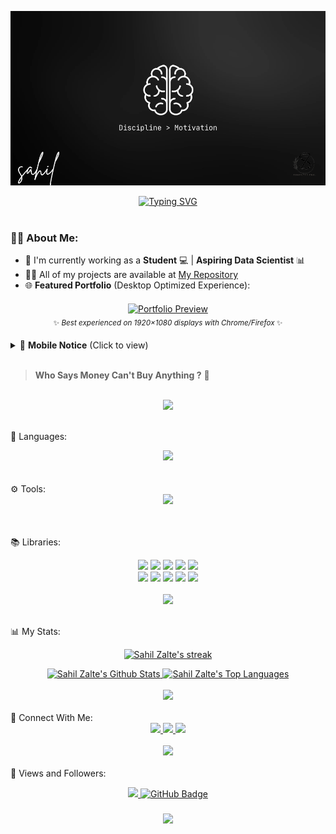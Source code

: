 <center>
    <p align="center">
        <img src="https://raw.githubusercontent.com/sahilzalte/sahilzalte/refs/heads/main/Main%20IMG.png" width="" height="">
    </p>
</center>

<div align="center">
    <a href="https://git.io/typing-svg">
        <img src="https://readme-typing-svg.herokuapp.com?font=Dancing+Script&color=3FFFC3&width=500&height=70&lines=Hi+There!+♑;I'm+Sahil+Zalte!;Welcome+to+My+GitHub+Profile!" 
            alt="Typing SVG" />
    </a>
</div>

<br>

### 🙋‍♂️ About Me:
- 🔭 I'm currently working as a **Student** 💻 | **Aspiring Data Scientist** 📊  
- 👨‍💻 All of my projects are available at [My Repository](https://github.com/sahilzalte?tab=repositories)  
- 🌐 **Featured Portfolio** (Desktop Optimized Experience):

<div align="center" style="margin: 20px 0;">

[![Portfolio Preview](https://img.shields.io/badge/🖥️_Desktop_Optimized_Portfolio-4ACFEE?style=for-the-badge&logo=vercel&logoColor=white&labelColor=0D1117)](https://sahils-omega.vercel.app/)
<br>
<sub>✨ *Best experienced on 1920×1080 displays with Chrome/Firefox* ✨</sub>

</div>

<details>
<summary>📱 <strong>Mobile Notice</strong> (Click to view)</summary>
<div align="center" style="background: rgba(13,17,23,0.7); padding: 15px; border-radius: 10px; margin: 10px 0; border-left: 3px solid #4ACFEE;">

⚠️ **For Mobile Users**  
• Designed for **desktop browsers**  
• Contains **advanced visual effects**  
• Some interactions may be limited  

💡 **Recommendation**:  
+ Bookmark to view later on PC
</div> </details>

<br>

> **Who Says Money Can't Buy Anything ?** 💸

<br>
<div align="center">
  <img src="https://user-images.githubusercontent.com/73097560/115834477-dbab4500-a447-11eb-908a-139a6edaec5c.gif" />
</div>
<br>

🚀 Languages:
<div align="center">
  <img src="https://skillicons.dev/icons?i=c,cpp,java,python,html,css,js,nodejs,expressjs,mongodb,react,nextjs" />
</div>
<br>
<br>
⚙️ Tools:
<div align="center">
  <img src="https://skillicons.dev/icons?i=github,vscode,blender,androidstudio,ai,git,windows,linux,anaconda,figma,postman,jupyter" />
</div>
<br>
<br>

📚 Libraries:
<div align="center">
  <img src="https://img.shields.io/badge/NumPy-013243?style=for-the-badge&logo=numpy&logoColor=white" />
  <img src="https://img.shields.io/badge/Pandas-150458?style=for-the-badge&logo=python&logoColor=white" />
  <img src="https://img.shields.io/badge/SpeechRecognition-ffcc00?style=for-the-badge&logo=python&logoColor=black" />
  <img src="https://img.shields.io/badge/gTTS-4B8BBE?style=for-the-badge&logo=python&logoColor=white" />
  <img src="https://img.shields.io/badge/Pygame-000000?style=for-the-badge&logo=pygame&logoColor=white" />
</div>
<div align="center">
  <img src="https://img.shields.io/badge/OpenCV-5C3EE8?style=for-the-badge&logo=opencv&logoColor=white" />
  <img src="https://img.shields.io/badge/screeninfo-6A1B9A?style=for-the-badge&logo=python&logoColor=white" />
  <img src="https://img.shields.io/badge/pyjokes-00BFA5?style=for-the-badge&logo=python&logoColor=white" />
  <img src="https://img.shields.io/badge/Tkinter-FF6F00?style=for-the-badge&logo=python&logoColor=white" />
  <img src="https://img.shields.io/badge/Matplotlib-11557c?style=for-the-badge&logo=python&logoColor=white" />
</div>

<br>
<div align="center">
  <img src="https://user-images.githubusercontent.com/73097560/115834477-dbab4500-a447-11eb-908a-139a6edaec5c.gif" />
</div>
<br>

📊 My Stats:
<p align="center"> <a href="https://github.com/sahilzalte/github-readme-streak-stats"> <img title="🔥 Get streak stats for your profile at git.io/streak-stats" alt="Sahil Zalte's streak" src="https://github-readme-streak-stats.herokuapp.com/?user=sahilzalte&theme=black-ice&hide_border=true&stroke=0000&background=060A0CD0" /> </a> </p><div align="center"> <a href="https://github.com/sahilzalte/github-readme-stats"> <img alt="Sahil Zalte's Github Stats" src="https://github-readme-stats.vercel.app/api?username=sahilzalte&show_icons=true&count_private=true&theme=react&hide_border=true&bg_color=0D1117" /> </a> <a href="https://github.com/sahilzalte/github-readme-stats"> <img alt="Sahil Zalte's Top Languages" src="https://github-readme-stats.vercel.app/api/top-langs/?username=sahilzalte&langs_count=10&layout=compact&theme=react&hide_border=true&bg_color=0D1117" /> </a> </div><br> <div align="center"> <img src="https://user-images.githubusercontent.com/73097560/115834477-dbab4500-a447-11eb-908a-139a6edaec5c.gif" /> </div> <br>
🤝 Connect With Me:
<div align="center"> <a href="https://twitter.com/sahilzalte07" target="_blank"> <img src="https://img.shields.io/badge/Twitter-%231DA1F2.svg?style=for-the-badge&logo=Twitter&logoColor=white" /> </a> <a href="https://sahils-omega.vercel.app/images/insta.jpg" target="_blank"> <img src="https://img.shields.io/badge/Instagram-%23E4405F.svg?style=for-the-badge&logo=Instagram&logoColor=white" /> </a> <a href="https://www.linkedin.com/in/sahil-zalte-999b55304/" target="_blank"> <img src="https://img.shields.io/badge/LinkedIn-%230077B5.svg?style=for-the-badge&logo=linkedin&logoColor=white" /> </a> </div><br> <div align="center"> <img src="https://user-images.githubusercontent.com/73097560/115834477-dbab4500-a447-11eb-908a-139a6edaec5c.gif" /> </div> <br>
💜 Views and Followers:
<p align="center"> <a href="https://github.com/sahilzalte/github-profile-views-counter"> <img src="https://komarev.com/ghpvc/?username=sahilzalte&label=Profile%20views&color=0e75b6&style=flat" /> </a> <a href="https://github.com/sahilzalte?tab=followers"> <img src="https://img.shields.io/github/followers/sahilzalte?label=Followers&style=social" alt="GitHub Badge"> </a> </p><h3 align="center"> <img src="https://readme-typing-svg.herokuapp.com/?font=Righteous&size=25&center=true&vCenter=true&width=500&height=70&duration=4000&lines=Thanks+for+visiting!+❤️;I'm+a+Lifelong+Learner!" /> </h3> 
